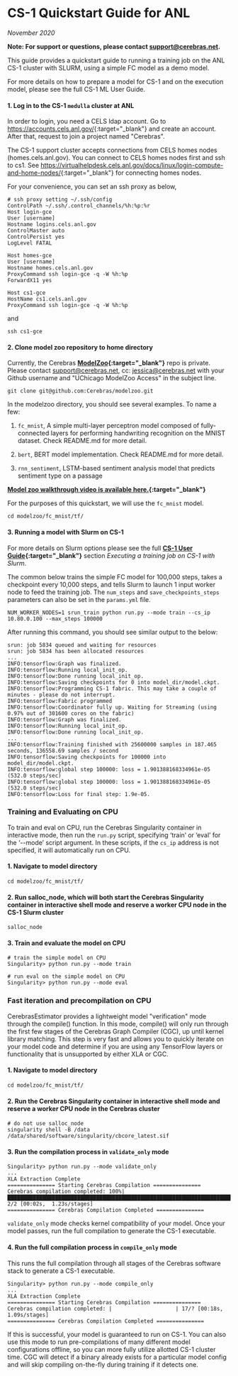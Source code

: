 # CS-1 Quickstart Guide for ANL
*November 2020*

**Note: For support or questions, please contact <support@cerebras.net>.**


This guide provides a quickstart guide to running a training job on the ANL CS-1 cluster with SLURM, using a simple FC model as a demo model.

For more details on how to prepare a model for CS-1 and on the execution model, please see the full CS-1 ML User Guide.

#### 1. Log in to the CS-1 `medulla` cluster at ANL

In order to login, you need a CELS ldap account. Go to <https://accounts.cels.anl.gov/>{:target="_blank"} and create an account. After that, request to join a project named "Cerebras".  

The CS-1 support cluster accepts connections from CELS homes nodes (homes.cels.anl.gov). You can connect to CELS homes nodes first and ssh to cs1. See <https://virtualhelpdesk.cels.anl.gov/docs/linux/login-compute-and-home-nodes/>{:target="_blank"} for connecting homes nodes.

For your convenience, you can set an ssh proxy as below,
```
# ssh proxy setting ~/.ssh/config
ControlPath ~/.ssh/.control_channels/%h:%p:%r
Host login-gce
User [username]
Hostname logins.cels.anl.gov
ControlMaster auto
ControlPersist yes
LogLevel FATAL

Host homes-gce
User [username]
Hostname homes.cels.anl.gov
ProxyCommand ssh login-gce -q -W %h:%p
ForwardX11 yes

Host cs1-gce
HostName cs1.cels.anl.gov
ProxyCommand ssh login-gce -q -W %h:%p
```

and

```
ssh cs1-gce
```

#### 2. Clone model zoo repository to home directory
Currently, the Cerebras **[ModelZoo](https://github.com/Cerebras/modelzoo){:target="_blank"}** repo is private. Please contact <support@cerebras.net>, cc: <jessica@cerebras.net> with your Github username and "UChicago ModelZoo Access" in the subject line.
```
git clone git@github.com:Cerebras/modelzoo.git
```

In the modelzoo directory, you should see several examples. To name a few:

1.	`fc_mnist`, A simple multi-layer perceptron model composed of fully-connected layers for performing handwriting recognition on the MNIST dataset. Check README.md for more detail.

2.	`bert`, BERT model implementation. Check README.md for more detail.

3.	`rnn_sentiment`, LSTM-based sentiment analysis model that predicts sentiment type on a passage

**[Model zoo walkthrough video is available here.](https://bluejeans.com/playback/s/mZJ5DqnjvP2nsLPCwegfMqjRkz6gzaaqG80NmjmpU4bpx6teHotpximQ3PsMos4f){:target="_blank"}**

For the purposes of this quickstart, we will use the `fc_mnist` model.
```
cd modelzoo/fc_mnist/tf/
```

#### 3. Running a model with Slurm on CS-1
For more details on Slurm options please see the full **[CS-1 User Guide](https://docs.google.com/document/d/12u7eooakOlv16nF4-4Cw7njArE_Vk5LMxKwo-PKcozI/edit#heading=h.xg9jdr68szft){:target="_blank"}** section *Executing a training job on CS-1 with Slurm*.

The common below trains the simple FC model for 100,000 steps, takes a checkpoint every 10,000 steps, and tells Slurm to launch 1 input worker node to feed the training job. The `num_steps` and `save_checkpoints_steps` parameters can also be set in the `params.yml` file.
```
NUM_WORKER_NODES=1 srun_train python run.py --mode train --cs_ip 10.80.0.100 --max_steps 100000
```

After running this command, you should see similar output to the below: 

```
srun: job 5834 queued and waiting for resources
srun: job 5834 has been allocated resources
...
INFO:tensorflow:Graph was finalized.
INFO:tensorflow:Running local_init_op.
INFO:tensorflow:Done running local_init_op.
INFO:tensorflow:Saving checkpoints for 0 into model_dir/model.ckpt.
INFO:tensorflow:Programming CS-1 fabric. This may take a couple of minutes - please do not interrupt.
INFO:tensorflow:Fabric programmed
INFO:tensorflow:Coordinator fully up. Waiting for Streaming (using 0.97% out of 301600 cores on the fabric)
INFO:tensorflow:Graph was finalized.
INFO:tensorflow:Running local_init_op.
INFO:tensorflow:Done running local_init_op.
...
INFO:tensorflow:Training finished with 25600000 samples in 187.465 seconds, 136558.69 samples / second
INFO:tensorflow:Saving checkpoints for 100000 into model_dir/model.ckpt.
INFO:tensorflow:global step 100000: loss = 1.901388168334961e-05 (532.0 steps/sec)
INFO:tensorflow:global step 100000: loss = 1.901388168334961e-05 (532.0 steps/sec)
INFO:tensorflow:Loss for final step: 1.9e-05.
```


### Training and Evaluating on CPU
To train and eval on CPU, run the Cerebras Singularity container in interactive mode, then run the `run.py` script, specifying ‘train’ or ‘eval’ for the ‘--mode’ script argument. In these scripts, if the `cs_ip` address is not specified, it will automatically run on CPU. 

#### 1. Navigate to model directory
```
cd modelzoo/fc_mnist/tf/
```

#### 2. Run salloc_node, which will both start the Cerebras Singularity container in interactive shell mode and reserve a worker CPU node in the CS-1 Slurm cluster
```
salloc_node
```

#### 3. Train and evaluate the model on CPU
```
# train the simple model on CPU
Singularity> python run.py --mode train

# run eval on the simple model on CPU
Singularity> python run.py --mode eval
```

### Fast iteration and precompilation on CPU
CerebrasEstimator provides a lightweight model "verification" mode through the compile() function. In this mode, compile() will only run through the first few stages of the Cerebras Graph Compiler (CGC), up until kernel library matching. This step is very fast and allows you to quickly iterate on your model code and determine if you are using any TensorFlow layers or functionality that is unsupported by either XLA or CGC.

#### 1. Navigate to model directory
```
cd modelzoo/fc_mnist/tf/
```

#### 2. Run the Cerebras Singularity container in interactive shell mode and reserve a worker CPU node in the Cerebras cluster
```
# do not use salloc_node
singularity shell -B /data /data/shared/software/singularity/cbcore_latest.sif
```

#### 3. Run the compilation process in `validate_only` mode
```
Singularity> python run.py --mode validate_only 
...
XLA Extraction Complete
=============== Starting Cerebras Compilation ===============
Cerebras compilation completed: 100%|██████████████████████████████████████████████████████████████████████████████████████████████| 2/2 [00:02s,  1.23s/stages]
=============== Cerebras Compilation Completed ===============
```

`validate_only` mode checks kernel compatibility of your model.
Once your model passes, run the full compilation to generate the CS-1 executable.

#### 4. Run the full compilation process in `compile_only` mode
This runs the full compilation through all stages of the Cerebras software stack to generate a CS-1 executable. 
```
Singularity> python run.py --mode compile_only 
...
XLA Extraction Complete
=============== Starting Cerebras Compilation ===============
Cerebras compilation completed: |                    | 17/? [00:18s,  1.09s/stages]
=============== Cerebras Compilation Completed ===============
```

If this is successful, your model is guaranteed to run on CS-1. You can also use this mode to run pre-compilations of many different model configurations offline, so you can more fully utilize allotted CS-1 cluster time. CGC will detect if a binary already exists for a particular model config and will skip compiling on-the-fly during training if it detects one.
